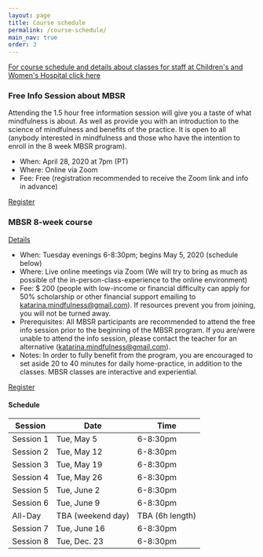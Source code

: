 ```yaml
---
layout: page
title: Course schedule
permalink: /course-schedule/
main_nav: true
order: 3
---
```


[For course schedule and details about classes for staff at Children's and Women's Hospital click here](/hospital-staff/)

### Free Info Session about MBSR
Attending the 1.5 hour free information session will give you a taste of what mindfulness is about. As well as provide you with an introduction to the science of mindfulness and benefits of the practice. It is open to all (anybody interested in mindfulness and those who have the intention to enroll in the 8 week MBSR program).

- When: April 28, 2020 at 7pm (PT)
- Where: Online via Zoom
- Fee: Free (registration recommended to receive the Zoom link and info in advance)

[Register](/register/)


### MBSR 8-week course
[Details](/mbsr/)
- When: Tuesday evenings 6-8:30pm; begins May 5, 2020 (schedule below)
- Where: Live online meetings via Zoom (We will try to bring as much as possible of the in-person-class-experience to the online environment) 
- Fee: $ 200 (people with low-income or financial difficulty can apply for 50% scholarship or other financial support emailing to katarina.mindfulness@gmail.com). If resources prevent you from joining, you will not be turned away. 
- Prerequisites: All MBSR participants are recommended to attend the free info session prior to the beginning of the MBSR program. If you are/were unable to attend the info session, please contact the teacher for an alternative (katarina.mindfulness@gmail.com).
- Notes: In order to fully benefit from the program, you are encouraged to set aside 20 to 40 minutes for daily home-practice, in addition to the classes. MBSR classes are interactive and experiential. 

[Register](/register-8week-mbsr/)

#### Schedule

| Session   | Date         | Time     |
|-----------|--------------|----------|
| Session 1 | Tue, May 5 | 6-8:30pm |
| Session 2 | Tue, May 12 | 6-8:30pm |
| Session 3 | Tue, May 19 | 6-8:30pm |
| Session 4 | Tue, May 26 | 6-8:30pm |
| Session 5 | Tue, June 2 | 6-8:30pm |
| Session 6 | Tue, June 9  | 6-8:30pm |
| All-Day | TBA (weekend day) | TBA (6h length) |
| Session 7 | Tue, June 16 | 6-8:30pm |
| Session 8 | Tue, Dec. 23 | 6-8:30pm |
